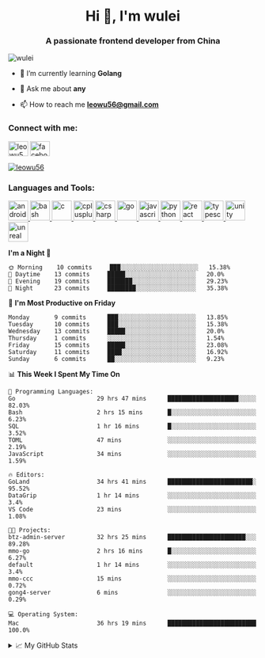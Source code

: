 <h1 align="center">Hi 👋, I'm wulei</h1>
<h3 align="center">A passionate frontend developer from China</h3>

<p align="left"> <img src="https://komarev.com/ghpvc/?username=wulei&label=Profile%20views&color=0e75b6&style=flat" alt="wulei" /> </p>



- 🌱 I’m currently learning **Golang**

- 💬 Ask me about **any**

- 📫 How to reach me **leowu56@gmail.com**


<h3 align="left">Connect with me:</h3>
<p align="left">
<a href="https://twitter.com/leowu56" target="blank"><img align="center" src="https://cdn.jsdelivr.net/npm/simple-icons@3.0.1/icons/twitter.svg" alt="leowu56" height="30" width="40" /></a>
<a href="https://fb.com/facebook.com/leowu056" target="blank"><img align="center" src="https://cdn.jsdelivr.net/npm/simple-icons@3.0.1/icons/facebook.svg" alt="facebook.com/leowu056" height="30" width="40" /></a>
</p>

<p align="left"> <a href="https://twitter.com/leowu56" target="blank"><img src="https://img.shields.io/twitter/follow/leowu56?logo=twitter&style=for-the-badge" alt="leowu56" /></a> </p>

<h3 align="left">Languages and Tools:</h3>
<p align="left"> <a href="https://developer.android.com" target="_blank"> <img src="https://devicons.github.io/devicon/devicon.git/icons/android/android-original-wordmark.svg" alt="android" width="40" height="40"/> </a> <a href="https://www.gnu.org/software/bash/" target="_blank"> <img src="https://www.vectorlogo.zone/logos/gnu_bash/gnu_bash-icon.svg" alt="bash" width="40" height="40"/> </a> <a href="https://www.cprogramming.com/" target="_blank"> <img src="https://devicons.github.io/devicon/devicon.git/icons/c/c-original.svg" alt="c" width="40" height="40"/> </a> <a href="https://www.w3schools.com/cpp/" target="_blank"> <img src="https://devicons.github.io/devicon/devicon.git/icons/cplusplus/cplusplus-original.svg" alt="cplusplus" width="40" height="40"/> </a> <a href="https://www.w3schools.com/cs/" target="_blank"> <img src="https://devicons.github.io/devicon/devicon.git/icons/csharp/csharp-original.svg" alt="csharp" width="40" height="40"/> </a> <a href="https://golang.org" target="_blank"> <img src="https://devicons.github.io/devicon/devicon.git/icons/go/go-original.svg" alt="go" width="40" height="40"/> </a> <a href="https://developer.mozilla.org/en-US/docs/Web/JavaScript" target="_blank"> <img src="https://devicons.github.io/devicon/devicon.git/icons/javascript/javascript-original.svg" alt="javascript" width="40" height="40"/> </a> <a href="https://www.python.org" target="_blank"> <img src="https://devicons.github.io/devicon/devicon.git/icons/python/python-original.svg" alt="python" width="40" height="40"/> </a> <a href="https://reactjs.org/" target="_blank"> <img src="https://devicons.github.io/devicon/devicon.git/icons/react/react-original-wordmark.svg" alt="react" width="40" height="40"/> </a> <a href="https://www.typescriptlang.org/" target="_blank"> <img src="https://devicons.github.io/devicon/devicon.git/icons/typescript/typescript-original.svg" alt="typescript" width="40" height="40"/> </a> <a href="https://unity.com/" target="_blank"> <img src="https://www.vectorlogo.zone/logos/unity3d/unity3d-icon.svg" alt="unity" width="40" height="40"/> </a> <a href="https://unrealengine.com/" target="_blank"> <img src="https://raw.githubusercontent.com/kenangundogan/fontisto/036b7eca71aab1bef8e6a0518f7329f13ed62f6b/icons/svg/brand/unreal-engine.svg" alt="unreal" width="40" height="40"/> </a> </p>


<!--START_SECTION:waka-->
**I'm a Night 🦉** 

```text
🌞 Morning    10 commits     ███░░░░░░░░░░░░░░░░░░░░░░   15.38% 
🌆 Daytime    13 commits     █████░░░░░░░░░░░░░░░░░░░░   20.0% 
🌃 Evening    19 commits     ███████░░░░░░░░░░░░░░░░░░   29.23% 
🌙 Night      23 commits     ████████░░░░░░░░░░░░░░░░░   35.38%

```
📅 **I'm Most Productive on Friday** 

```text
Monday       9 commits      ███░░░░░░░░░░░░░░░░░░░░░░   13.85% 
Tuesday      10 commits     ███░░░░░░░░░░░░░░░░░░░░░░   15.38% 
Wednesday    13 commits     █████░░░░░░░░░░░░░░░░░░░░   20.0% 
Thursday     1 commits      ░░░░░░░░░░░░░░░░░░░░░░░░░   1.54% 
Friday       15 commits     █████░░░░░░░░░░░░░░░░░░░░   23.08% 
Saturday     11 commits     ████░░░░░░░░░░░░░░░░░░░░░   16.92% 
Sunday       6 commits      ██░░░░░░░░░░░░░░░░░░░░░░░   9.23%

```


📊 **This Week I Spent My Time On** 

```text
💬 Programming Languages: 
Go                       29 hrs 47 mins      ████████████████████░░░░░   82.03% 
Bash                     2 hrs 15 mins       █░░░░░░░░░░░░░░░░░░░░░░░░   6.23% 
SQL                      1 hr 16 mins        █░░░░░░░░░░░░░░░░░░░░░░░░   3.52% 
TOML                     47 mins             ░░░░░░░░░░░░░░░░░░░░░░░░░   2.19% 
JavaScript               34 mins             ░░░░░░░░░░░░░░░░░░░░░░░░░   1.59%

🔥 Editors: 
GoLand                   34 hrs 41 mins      ████████████████████████░   95.52% 
DataGrip                 1 hr 14 mins        ░░░░░░░░░░░░░░░░░░░░░░░░░   3.4% 
VS Code                  23 mins             ░░░░░░░░░░░░░░░░░░░░░░░░░   1.08%

🐱‍💻 Projects: 
btz-admin-server         32 hrs 25 mins      ██████████████████████░░░   89.28% 
mmo-go                   2 hrs 16 mins       █░░░░░░░░░░░░░░░░░░░░░░░░   6.27% 
default                  1 hr 14 mins        ░░░░░░░░░░░░░░░░░░░░░░░░░   3.4% 
mmo-ccc                  15 mins             ░░░░░░░░░░░░░░░░░░░░░░░░░   0.72% 
gong4-server             6 mins              ░░░░░░░░░░░░░░░░░░░░░░░░░   0.29%

💻 Operating System: 
Mac                      36 hrs 19 mins      █████████████████████████   100.0%

```


<!--END_SECTION:waka-->


<!--[![wulei's wakatime stats](https://github-readme-stats.vercel.app/api/wakatime?username=leowu56)](https://github.com/anuraghazra/github-readme-stats)-->


<details>
<summary>📈 My GitHub Stats</summary>
  
<!--<p><img align="left" src="https://github-readme-stats.vercel.app/api/top-langs?username=wulei&show_icons=true&locale=en&layout=compact" alt="wulei" /></p>-->

<p>&nbsp;<img align="center" src="https://github-readme-stats.vercel.app/api?username=wulei&show_icons=true&locale=en" alt="wulei" /></p>

</details>


